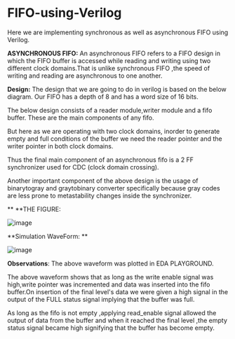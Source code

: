 # FIFO-using-Verilog

Here we are implementing synchronous as well as asynchronous FIFO using Verilog.

**ASYNCHRONOUS FIFO:**
An asynchronous FIFO refers to a FIFO design in which the FIFO buffer is accessed while reading and writing 
using two different clock domains.That is unlike synchronous FIFO ,the speed of writing and reading are 
asynchronous to one another.









**Design:**
The design that we are going to do in verilog is based on the below diagram.
Our FIFO has a depth of 8 and has a word size of 16 bits.

The below design consists of a reader module,writer module and a fifo buffer.
These are the main components of any fifo.

But here as we are operating with two
clock domains, inorder to generate empty and full conditions of the buffer we need
the reader pointer and the writer pointer in both clock domains.

Thus the final main component of an asynchronous fifo is a 2 FF synchronizer used for 
CDC (clock domain crossing).

Another important component of the above design is the usage of binarytogray and graytobinary
converter specifically because gray codes are less prone to metastability changes inside 
the synchronizer.








**
**THE FIGURE:

![image](https://user-images.githubusercontent.com/75901646/185785233-116cb225-d53b-4390-ae91-9874c086dacd.png)













**Simulation WaveForm:
**



![image](https://user-images.githubusercontent.com/75901646/185785278-a03772c8-80a5-4a98-bb2a-fdf56a52efec.png)











**Observations**:
The above waveform was plotted in EDA PLAYGROUND.

The above waveform shows that as long as the write enable signal was high,write pointer was incremented and data was 
inserted into the fifo buffer.On insertion of the final level's data we were given a high signal in the output of the FULL
status signal implying that the buffer was full.

As long as the fifo is not empty ,applying read_enable signal allowed the output of data from the buffer and when it reached the 
final level ,the empty status signal became high signifying that the buffer has become empty.


